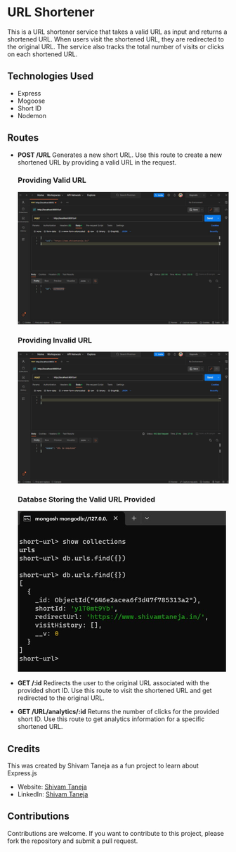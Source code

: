# URL Shortener
This is a URL shortener service that takes a valid URL as input and returns a shortened URL. When users visit the shortened URL, they are redirected to the original URL. The service also tracks the total number of visits or clicks on each shortened URL.

## Technologies Used

- Express
- Mogoose
- Short ID
- Nodemon

## Routes

- **POST /URL**
    Generates a new short URL. Use this route to create a new shortened URL by providing a valid URL in the 
    request.

    ### Providing Valid URL
    ![Screenshot of the Valid POST method](./images/post-req.jpg)
    ### Providing Invalid URL
    ![Screenshot of the Invalid POST method](./images/post-req-err.jpg)

    ### Databse Storing the Valid URL Provided
    ![Screenshot of the Valid URL in db](./images/db-url.jpg)


- **GET /:id**
  Redirects the user to the original URL associated with the provided short ID. Use this route to visit the shortened URL and get redirected to the original URL.

- **GET /URL/analytics/:id**
  Returns the number of clicks for the provided short ID. Use this route to get analytics information for a specific shortened URL.


## Credits

This was created by Shivam Taneja as a fun project to learn about Express.js

- Website: [Shivam Taneja](https://shivamtaneja.in)
- LinkedIn: [Shivam Taneja](https://www.linkedin.com/in/shivam-taneja/)

## Contributions

Contributions are welcome. If you want to contribute to this project, please fork the repository and submit a pull request.